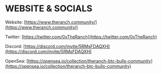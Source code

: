 # WEBSITE & SOCIALS

Website: [https://www.theranch.community/](https://www.theranch.community/)

Twitter: [https://twitter.com/0xTheRanch](https://twitter.com/0xTheRanch)

Discord: [https://discord.com/invite/5RMsFDAQXH](https://discord.com/invite/5RMsFDAQXH)

OpenSea: [https://opensea.io/collection/theranch-btc-bulls-community](https://opensea.io/collection/theranch-btc-bulls-community)



